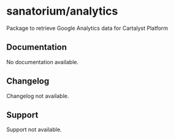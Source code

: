 # sanatorium/analytics

Package to retrieve Google Analytics data for Cartalyst Platform

## Documentation

No documentation available.

## Changelog

Changelog not available.

## Support

Support not available.